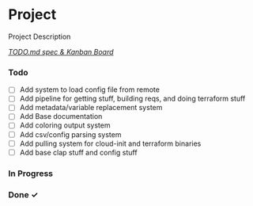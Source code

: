# Project

Project Description

<em>[TODO.md spec & Kanban Board](https://bit.ly/3fCwKfM)</em>

### Todo

- [ ] Add system to load config file from remote  
- [ ] Add pipeline for getting stuff, building reqs, and doing terraform stuff  
- [ ] Add metadata/variable replacement system  
- [ ] Add Base documentation  
- [ ] Add coloring output system  
- [ ] Add csv/config parsing system  
- [ ] Add pulling system for cloud-init and terraform binaries  
- [ ] Add base clap stuff and config stuff  

### In Progress


### Done ✓



